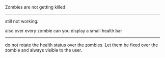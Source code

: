 Zombies are not getting killed

***

still not working.

also over every zombie can you display a small health bar

***

do not rotate the health status over the zombies. Let them be fixed over the zombie and always visible to the user. 